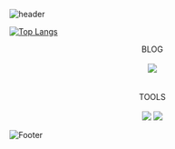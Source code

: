 ![header](https://capsule-render.vercel.app/api?type=waving&color=gradient&text=%20HELLO%20%20&height=200&fontSize=100)

[![Top Langs](https://github-readme-stats.vercel.app/api/top-langs/?username=SWARVY&layout=compact)](https://github.com/SWARVY/github-readme-stats)

<div align="center">
  <div>BLOG</div>
  <br/>
  <div>
    <a href="https://swarvy.tistory.com/"><img src="https://img.shields.io/badge/Tistory-000000?style=flat-square&logo=tistory&logoColor=white"/></a>
  </div>
  <br/><br/>
  <div>TOOLS</div>
  <br/>
  <div>
    <img src="https://img.shields.io/badge/JavaScript-F7DF1E?style=flat-square&logo=javascript&logoColor=black"/>
    <img src="https://img.shields.io/badge/React-61DAFB?style=flat-square&logo=react&logoColor=black"/>
  </div>
</div>
  
![Footer](https://capsule-render.vercel.app/api?type=waving&color=gradient&height=200&section=footer)
  
<!--
**SWARVY/SWARVY** is a ✨ _special_ ✨ repository because its `README.md` (this file) appears on your GitHub profile.

Here are some ideas to get you started:

- 🔭 I’m currently working on ...
- 🌱 I’m currently learning ...
- 👯 I’m looking to collaborate on ...
- 🤔 I’m looking for help with ...
- 💬 Ask me about ...
- 📫 How to reach me: ...
- 😄 Pronouns: ...
- ⚡ Fun fact: ...
-->
